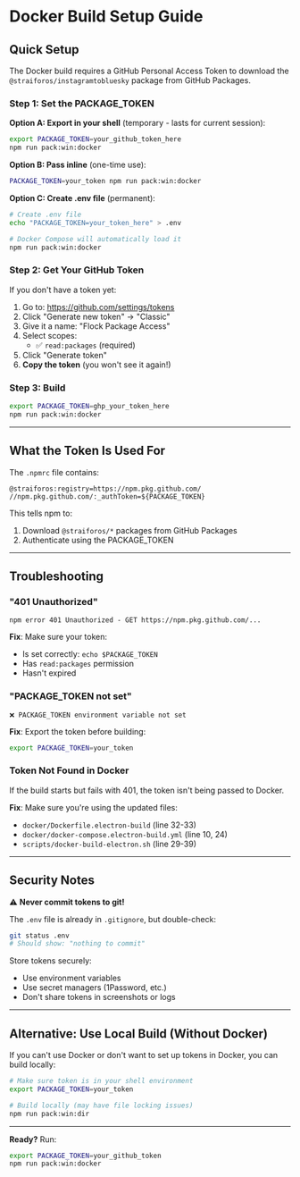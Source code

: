 # Docker Build Setup Guide

## Quick Setup

The Docker build requires a GitHub Personal Access Token to download the `@straiforos/instagramtobluesky` package from GitHub Packages.

### Step 1: Set the PACKAGE_TOKEN

**Option A: Export in your shell** (temporary - lasts for current session):
```bash
export PACKAGE_TOKEN=your_github_token_here
npm run pack:win:docker
```

**Option B: Pass inline** (one-time use):
```bash
PACKAGE_TOKEN=your_token npm run pack:win:docker
```

**Option C: Create .env file** (permanent):
```bash
# Create .env file
echo "PACKAGE_TOKEN=your_token_here" > .env

# Docker Compose will automatically load it
npm run pack:win:docker
```

### Step 2: Get Your GitHub Token

If you don't have a token yet:

1. Go to: https://github.com/settings/tokens
2. Click "Generate new token" → "Classic"
3. Give it a name: "Flock Package Access"
4. Select scopes:
   - ✅ `read:packages` (required)
5. Click "Generate token"
6. **Copy the token** (you won't see it again!)

### Step 3: Build

```bash
export PACKAGE_TOKEN=ghp_your_token_here
npm run pack:win:docker
```

---

## What the Token Is Used For

The `.npmrc` file contains:
```
@straiforos:registry=https://npm.pkg.github.com/
//npm.pkg.github.com/:_authToken=${PACKAGE_TOKEN}
```

This tells npm to:
1. Download `@straiforos/*` packages from GitHub Packages
2. Authenticate using the PACKAGE_TOKEN

---

## Troubleshooting

### "401 Unauthorized"
```
npm error 401 Unauthorized - GET https://npm.pkg.github.com/...
```

**Fix**: Make sure your token:
- Is set correctly: `echo $PACKAGE_TOKEN`
- Has `read:packages` permission
- Hasn't expired

### "PACKAGE_TOKEN not set"
```
❌ PACKAGE_TOKEN environment variable not set
```

**Fix**: Export the token before building:
```bash
export PACKAGE_TOKEN=your_token
```

### Token Not Found in Docker
If the build starts but fails with 401, the token isn't being passed to Docker.

**Fix**: Make sure you're using the updated files:
- `docker/Dockerfile.electron-build` (line 32-33)
- `docker/docker-compose.electron-build.yml` (line 10, 24)
- `scripts/docker-build-electron.sh` (line 29-39)

---

## Security Notes

⚠️ **Never commit tokens to git!**

The `.env` file is already in `.gitignore`, but double-check:
```bash
git status .env
# Should show: "nothing to commit"
```

Store tokens securely:
- Use environment variables
- Use secret managers (1Password, etc.)
- Don't share tokens in screenshots or logs

---

## Alternative: Use Local Build (Without Docker)

If you can't use Docker or don't want to set up tokens in Docker, you can build locally:

```bash
# Make sure token is in your shell environment
export PACKAGE_TOKEN=your_token

# Build locally (may have file locking issues)
npm run pack:win:dir
```

---

**Ready?** Run:
```bash
export PACKAGE_TOKEN=your_github_token
npm run pack:win:docker
```


